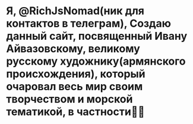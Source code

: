 # Я, @RichJsNomad(ник для контактов в телеграм), Создаю данный сайт, посвященный Ивану Айвазовскому, великому русскому художнику(армянского происхождения), который очаровал весь мир своим творчеством и морской тематикой, в частности🌊🎨
